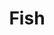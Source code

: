 ---
layout: home
title: Fish
categories: recipes
permalink: /recipes/fish
image: /assets/Category Photos with Labels/Fish.jpg
Description: Fish & Seafood
---